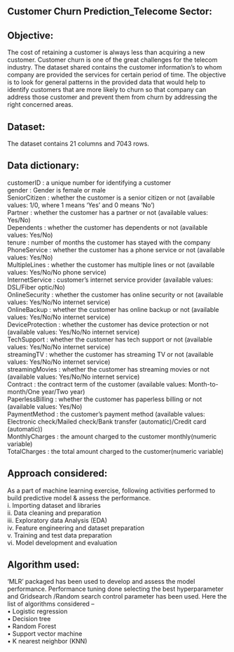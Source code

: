 Customer Churn Prediction_Telecome Sector:
------------------------------------------

Objective:
----------
The cost of retaining a customer is always less than acquiring a new customer. Customer churn is one of the great challenges for the telecom industry.
The dataset shared contains the customer information’s to whom company are provided the services for certain period of time. The objective is to look for general patterns in the provided data that would help to identify customers that are more likely to churn so that company can address those customer and prevent them from churn by addressing the right concerned areas.

Dataset:
--------
The dataset contains 21 columns and 7043 rows. 

Data dictionary:
----------------
customerID :	a unique number for identifying a customer  
gender :	Gender is female or male  
SeniorCitizen :	whether the customer is a senior citizen or not (available values: 1/0, where 1 means ‘Yes’ and 0 means ‘No’)  
Partner :	whether the customer has a partner or not (available values: Yes/No)  
Dependents :	whether the customer has dependents or not (available values: Yes/No)  
tenure :	number of months the customer has stayed with the company  
PhoneService :	whether the customer has a phone service or not (available values: Yes/No)  
MultipleLines :	whether the customer has multiple lines or not (available values: Yes/No/No phone service)  
InternetService :	customer’s internet service provider (available values: DSL/Fiber optic/No)  
OnlineSecurity :	whether the customer has online security or not (available values: Yes/No/No internet service)  
OnlineBackup :	whether the customer has online backup or not (available values: Yes/No/No internet service)  
DeviceProtection :	whether the customer has device protection or not (available values: Yes/No/No internet service)  
TechSupport :	whether the customer has tech support or not (available values: Yes/No/No internet service)  
streamingTV :	whether the customer has streaming TV or not (available values: Yes/No/No internet service)  
streamingMovies :	whether the customer has streaming movies or not (available values: Yes/No/No internet service)  
Contract :	the contract term of the customer (available values: Month-to-month/One year/Two year)  
PaperlessBilling :	whether the customer has paperless billing or not (available values: Yes/No)  
PaymentMethod :	the customer’s payment method (available values: Electronic check/Mailed check/Bank transfer (automatic)/Credit card (automatic))  
MonthlyCharges :	the amount charged to the customer monthly(numeric variable)  
TotalCharges :	the total amount charged to the customer(numeric variable)  


Approach considered:
--------------------
As a part of machine learning exercise, following activities performed to build predictive model & assess the performance.  
i.	Importing dataset and libraries  
ii.	Data cleaning and preparation  
iii.	Exploratory data Analysis (EDA)  
iv.	Feature engineering and dataset preparation  
v.	Training and test data preparation  
vi.	Model development and evaluation  

Algorithm used:
---------------
‘MLR’ packaged has been used to develop and assess the model performance. Performance tuning done selecting the best hyperparameter and Gridsearch /Random search control parameter has been used. Here the list of algorithms considered –  
•	Logistic regression  
•	Decision tree  
•	Random Forest  
•	Support vector machine  
•	K nearest neighbor (KNN)  

